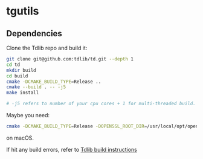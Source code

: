 # tgutils

## Dependencies

Clone the Tdlib repo and build it:
```bash
git clone git@github.com:tdlib/td.git --depth 1
cd td
mkdir build
cd build
cmake -DCMAKE_BUILD_TYPE=Release ..
cmake --build . -- -j5
make install

# -j5 refers to number of your cpu cores + 1 for multi-threaded build.
```

Maybe you need:

```bash
cmake -DCMAKE_BUILD_TYPE=Release -DOPENSSL_ROOT_DIR=/usr/local/opt/openssl/ -DOPENSSL_LIBRARIES=/usr/local/opt/openssl/lib/ ..
```

on macOS.

If hit any build errors, refer to [Tdlib build instructions](https://github.com/tdlib/td#building)